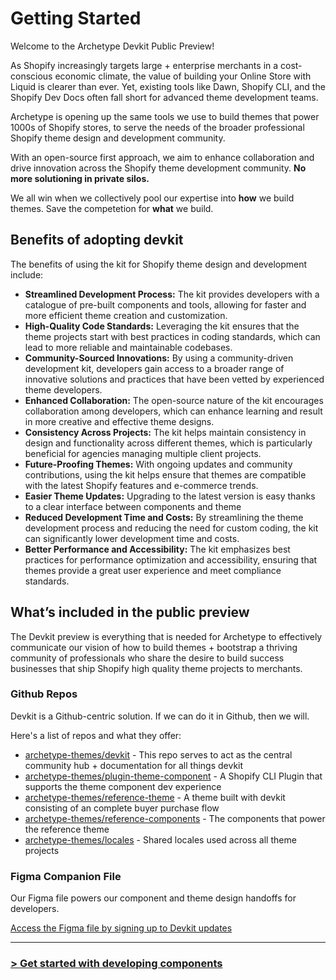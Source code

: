 # Getting Started

Welcome to the Archetype Devkit Public Preview! 

As Shopify increasingly targets large + enterprise merchants in a cost-conscious economic climate, the value of building your Online Store with Liquid is clearer than ever. Yet, existing tools like Dawn, Shopify CLI, and the Shopify Dev Docs often fall short for advanced theme development teams. 

Archetype is opening up the same tools we use to build themes that power 1000s of Shopify stores, to serve the needs of the broader professional Shopify theme design and development community. 

With an open-source first approach, we aim to enhance collaboration and drive innovation across the Shopify theme development community. **No more solutioning in private silos.** 

We all win when we collectively pool our expertise into **how** we build themes. Save the competetion for **what** we build.

## Benefits of adopting devkit

The benefits of using the kit for Shopify theme design and development include:

- **Streamlined Development Process:** The kit provides developers with a catalogue of pre-built components and tools, allowing for faster and more efficient theme creation and customization.
- **High-Quality Code Standards:** Leveraging the kit ensures that the theme projects start with best practices in coding standards, which can lead to more reliable and maintainable codebases.
- **Community-Sourced Innovations:** By using a community-driven development kit, developers gain access to a broader range of innovative solutions and practices that have been vetted by experienced theme developers.
- **Enhanced Collaboration:** The open-source nature of the kit encourages collaboration among developers, which can enhance learning and result in more creative and effective theme designs.
- **Consistency Across Projects:** The kit helps maintain consistency in design and functionality across different themes, which is particularly beneficial for agencies managing multiple client projects.
- **Future-Proofing Themes:** With ongoing updates and community contributions, using the kit helps ensure that themes are compatible with the latest Shopify features and e-commerce trends.
- **Easier Theme Updates:** Upgrading to the latest version is easy thanks to a clear interface between components and theme
- **Reduced Development Time and Costs:** By streamlining the theme development process and reducing the need for custom coding, the kit can significantly lower development time and costs.
- **Better Performance and Accessibility:** The kit emphasizes best practices for performance optimization and accessibility, ensuring that themes provide a great user experience and meet compliance standards.

## What’s included in the public preview

The Devkit preview is everything that is needed for Archetype to effectively communicate our vision of how to build themes + bootstrap a thriving community of professionals who share the desire to build success businesses that ship Shopify high quality theme projects to merchants.

### Github Repos
Devkit is a Github-centric solution. If we can do it in Github, then we will. 

Here's a list of repos and what they offer:

- [archetype-themes/devkit](https://github.com/archetype-themes/devkit) - This repo serves to act as the central community hub + documentation for all things devkit
- [archetype-themes/plugin-theme-component](https://github.com/archetype-themes/plugin-theme-component) - A Shopify CLI Plugin that supports the theme component dev experience
- [archetype-themes/reference-theme](https://github.com/archetype-themes/reference-theme) - A theme built with devkit consisting of an complete buyer purchase flow
- [archetype-themes/reference-components](https://github.com/archetype-themes/reference-components) - The components that power the reference theme
- [archetype-themes/locales](https://github.com/archetype-themes/locales) - Shared locales used across all theme projects

### Figma Companion File
Our Figma file powers our component and theme design handoffs for developers.

[Access the Figma file by signing up to Devkit updates](https://link.archetypethemes.co/GhCsDk)


---

### [> Get started with developing components](https://github.com/archetype-themes/devkit/blob/main/1.%20Getting%20Started/Developing%20components/a.%20Introduction.md)

